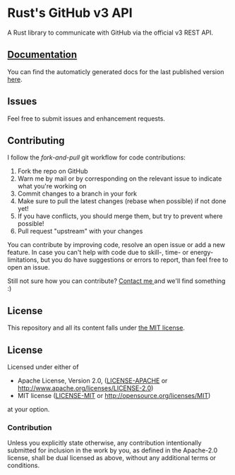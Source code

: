 # Rust's GitHub v3 API

A Rust library to communicate with GitHub via the official v3 REST API.

## [Documentation](http://glendc.github.io/github-rust/github/index.html)

You can find the automaticly generated docs for the last published version [here](http://glendc.github.io/github-rust/github/index.html).

## Issues

Feel free to submit issues and enhancement requests.

## Contributing

I follow the _fork-and-pull_ git workflow for code contributions:

1. Fork the repo on GitHub
1. Warn me by mail or by corresponding on the relevant issue to indicate what you're working on
1. Commit changes to a branch in your fork
1. Make sure to pull the latest changes (rebase when possible) if not done yet!
  1. If you have conflicts, you should merge them, but try to prevent where possible!
1. Pull request "upstream" with your changes

You can contribute by improving code, resolve an open issue or add a new feature. In case you can't help with code due to skill-, time- or energy-limitations, but you do have suggestions or errors to report, than feel free to open an issue.

Still not sure how you can contribute? [Contact me ](mailto:contact@glendc.com) and we'll find something :)

## License

This repository and all its content falls under [the MIT license](./LICENSE).

## License

Licensed under either of

 * Apache License, Version 2.0, ([LICENSE-APACHE](LICENSE-APACHE) or http://www.apache.org/licenses/LICENSE-2.0)
 * MIT license ([LICENSE-MIT](LICENSE-MIT) or http://opensource.org/licenses/MIT)

at your option.

### Contribution

Unless you explicitly state otherwise, any contribution intentionally
submitted for inclusion in the work by you, as defined in the Apache-2.0
license, shall be dual licensed as above, without any additional terms or
conditions.
